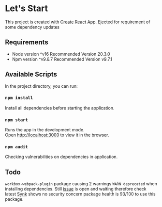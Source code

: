 # Let's Start

This project is created with [Create React App](https://github.com/facebook/create-react-app). Ejected for requirement of some dependency updates

## Requirements

- Node version ^v16 Recommended Version 20.3.0
- Npm version ^v9.6.7 Recommended Version v9.7.1
## Available Scripts

In the project directory, you can run:
### `npm install`

Install all dependencies before starting the application.

### `npm start`

Runs the app in the development mode.\
Open [http://localhost:3000](http://localhost:3000) to view it in the browser.

### `npm audit`

Checking vulnerabilities on dependencies in application. 

## Todo
```workbox-webpack-plugin``` package causing 2 warnings ``WARN deprecated`` when installing dependencies. Still [issue](https://github.com/vite-pwa/vite-plugin-pwa/issues/452) is open and waiting therefore check latest [Synk](
https://snyk.io/advisor/npm-package/workbox-webpack-plugin) shows no security concern package health is 93/100 to use this package. 
